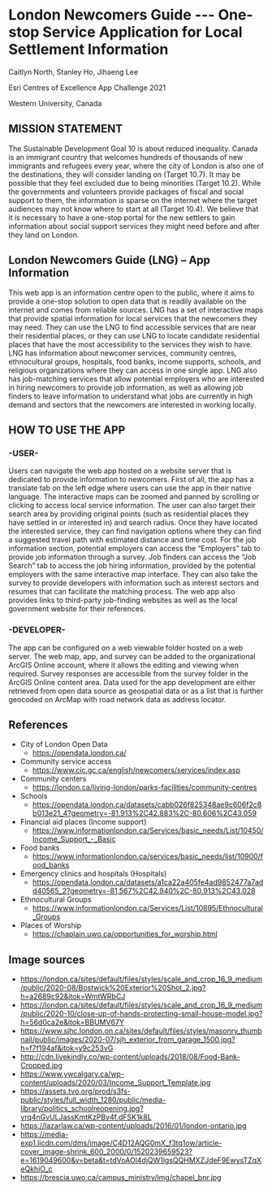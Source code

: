 # London Newcomers Guide --- One-stop Service Application for Local Settlement Information
Caitlyn North, Stanley Ho, Jihaeng Lee

Esri Centres of Excellence App Challenge 2021

Western University, Canada

## MISSION STATEMENT
The Sustainable Development Goal 10 is about reduced inequality. Canada is an immigrant country that welcomes hundreds of thousands of new immigrants and refugees every year, where the city of London is also one of the destinations, they will consider landing on (Target 10.7). It may be possible that they feel excluded due to being minorities (Target 10.2). While the governments and volunteers provide packages of fiscal and social support to them, the information is sparse on the internet where the target audiences may not know where to start at all (Target 10.4). We believe that it is necessary to have a one-stop portal for the new settlers to gain information about social support services they might need before and after they land on London.
## London Newcomers Guide (LNG) – App Information
This web app is an information centre open to the public, where it aims to provide a one-stop solution to open data that is readily available on the internet and comes from reliable sources. LNG has a set of interactive maps that provide spatial information for local services that the newcomers they may need. They can use the LNG to find accessible services that are near their residential places, or they can use LNG to locate candidate residential places that have the most accessibility to the services they wish to have. LNG has information about newcomer services, community centres, ethnocultural groups, hospitals, food banks, income supports, schools, and religious organizations where they can access in one single app. LNG also has job-matching services that allow potential employers who are interested in hiring newcomers to provide job information, as well as allowing job finders to leave information to understand what jobs are currently in high demand and sectors that the newcomers are interested in working locally.
## HOW TO USE THE APP
### -USER-
Users can navigate the web app hosted on a website server that is dedicated to provide information to newcomers. First of all, the app has a translate tab on the left edge where users can use the app in their native language. The interactive maps can be zoomed and panned by scrolling or clicking to access local service information. The user can also target their search area by providing original points (such as residential places they have settled in or interested in) and search radius. Once they have located the interested service, they can find navigation options where they can find a suggested travel path with estimated distance and time cost.
For the job information section, potential employers can access the “Employers” tab to provide job information through a survey. Job finders can access the “Job Search” tab to access the job hiring information, provided by the potential employers with the same interactive map interface. They can also take the survey to provide developers with information such as interest sectors and resumes that can facilitate the matching process. The web app also provides links to third-party job-finding websites as well as the local government website for their references.
### -DEVELOPER-
The app can be configured on a web viewable folder hosted on a web server. The web map, app, and survey can be added to the organizational ArcGIS Online account, where it allows the editing and viewing when required.
Survey responses are accessible from the survey folder in the ArcGIS Online content area. 
Data used for the app development are either retrieved from open data source as geospatial data or as a list that is further geocoded on ArcMap with road network data as address locator.
## References
- City of London Open Data
    - https://opendata.london.ca/
- Community service access 
    - https://www.cic.gc.ca/english/newcomers/services/index.asp
- Community centers 
    - https://london.ca/living-london/parks-facilities/community-centres
- Schools
    - https://opendata.london.ca/datasets/cabb026f825348ae9c606f2c8b013e21_4?geometry=-81.913%2C42.883%2C-80.606%2C43.059
- Financial aid places (Income support)
    -  https://www.informationlondon.ca/Services/basic_needs/List/10450/Income_Support_-_Basic
- Food banks
    - https://www.informationlondon.ca/services/basic_needs/list/10900/food_banks
- Emergency clinics and hospitals (Hospitals)
    - https://opendata.london.ca/datasets/a1ca22a405fe4ad9852477a7add40565_2?geometry=-81.567%2C42.940%2C-80.913%2C43.028
- Ethnocultural Groups
    - https://www.informationlondon.ca/Services/List/10895/Ethnocultural_Groups
- Places of Worship
    - https://chaplain.uwo.ca/opportunities_for_worship.html
## Image sources
- https://london.ca/sites/default/files/styles/scale_and_crop_16_9_medium/public/2020-08/Bostwick%20Exterior%20Shot_2.jpg?h=a2689c92&itok=WmtWRbCJ
- https://london.ca/sites/default/files/styles/scale_and_crop_16_9_medium/public/2020-10/close-up-of-hands-protecting-small-house-model.jpg?h=56d0ca2e&itok=BBUMV67Y
- https://www.sjhc.london.on.ca/sites/default/files/styles/masonry_thumbnail/public/images/2020-07/sjh_exterior_from_garage_1500.jpg?h=f7f194af&itok=y9c253vG
- http://cdn.livekindly.co/wp-content/uploads/2018/08/Food-Bank-Cropped.jpg
- https://www.ywcalgary.ca/wp-content/uploads/2020/03/Income_Support_Template.jpg
- https://assets.tvo.org/prod/s3fs-public/styles/full_width_1280/public/media-library/politics_schoolreopening.jpg?vrq4nGvULJassKmtKzPBv4f.dFSK1k8L
- https://lazarlaw.ca/wp-content/uploads/2016/01/london-ontario.jpg
- https://media-exp1.licdn.com/dms/image/C4D12AQG0mX_f3tq1ow/article-cover_image-shrink_600_2000/0/1520239659523?e=1619049600&v=beta&t=tdVoAOl4djQW1lgsQQHMXZJdeF9EwysTZqXeQkhiO_c
- https://brescia.uwo.ca/campus_ministry/img/chapel_bnr.jpg